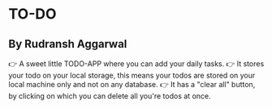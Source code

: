 # TO-DO 
## By Rudransh Aggarwal
 
👉 A sweet little TODO-APP where you can add your daily tasks.
👉 It stores your todo on your local storage, this means your todos are stored on your local machine only and not on any database.
👉 It has a "clear all" button, by clicking on which you can delete all you're todos at once.
